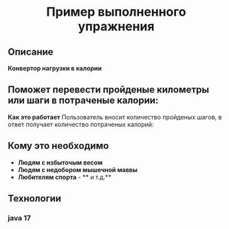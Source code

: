 <h1 align="center">Пример выполненного упражнения</h1>

## Описание

**Конвертор нагрузки в калории**

## Поможет перевести пройденые километры или шаги в потраченые калории:

**Как это работает**
Пользователь вносит количество пройденых шагов, в ответ получает количество потраченых калорий:

## Кому это необходимо
- **Людям с избыточым весом**
- **Людям с недобором мышечной маввы**
- **Любителям спорта** - ** и т.д.**


## Технологии

### **java 17**
